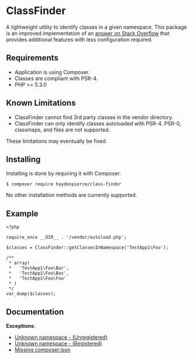 ClassFinder
===========

A lightweight utility to identify classes in a given namespace.  This package is an improved implementation of an
 [answer on Stack Overflow](https://stackoverflow.com/a/40229665/3000068) that provides additional features with less
 configuration required.

Requirements
------------

 * Application is using Composer.
 * Classes are compliant with PSR-4.
 * PHP >= 5.3.0
 
Known Limitations
-----------------

* ClassFinder cannot find 3rd party classes in the vendor directory.
* ClassFinder can only identify classes autoloaded with PSR-4. PSR-0, classmaps, and files are not supported.

These limitations may eventually be fixed.

Installing
----------

Installing is done by requiring it with Composer.

```
$ composer require haydenpierce/class-finder
```

No other installation methods are currently supported.

Example
-------

```
<?php

require_once __DIR__ . '/vendor/autoload.php';

$classes = ClassFinder::getClassesInNamespace('TestApp1\Foo');

/**
 * array(
 *   'TestApp1\Foo\Bar',
 *   'TestApp1\Foo\Baz',
 *   'TestApp1\Foo\Foo'
 * )
 */
var_dump($classes);
```
 
Documentation
-------------

**Exceptions**:

* [Unknown namespace - (Unregistered)](docs/exceptions/unregisteredRoot.md)
* [Unknown namespace - (Registered)](docs/exceptions/unknownSubNamespace.md)
* [Missing composer.json](docs/exceptions/missingComposerConfig.md)
